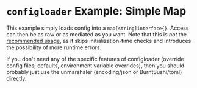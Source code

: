 # `configloader` Example: Simple Map

This example simply loads config into a `map[string]interface{}`. Access can then be as raw or as mediated as you want. Note that this is _not_ the [recommended usage](https://github.com/Psiphon-Inc/configloader-go/tree/master/examples/recommended), as it skips initialization-time checks and introduces the possibility of more runtime errors.

If you don't need any of the specific features of configloader (override config files, defaults, environment variable overrides), then you should probably just use the unmarshaler (encoding/json or BurntSushi/toml) directly.
